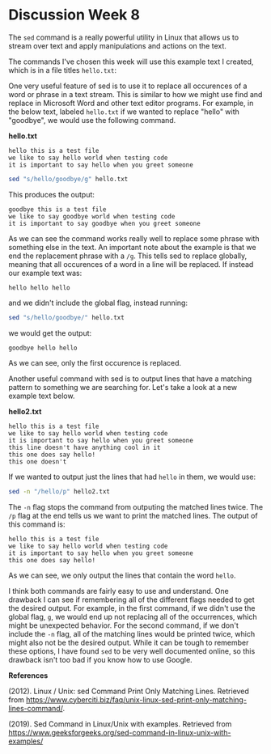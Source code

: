 # Discussion Week 8

The `sed` command is a really powerful utility in Linux that allows us to stream over text and apply manipulations and actions on the text. 

The commands I've chosen this week will use this example text I created, which is in a file titles `hello.txt`:

One very useful feature of sed is to use it to replace all occurences of a word or phrase in a text stream. This is similar to how we might use find and replace in Microsoft Word and other text editor programs. For example, in the below text, labeled `hello.txt` if we wanted to replace "hello" with "goodbye", we would use the following command.

**hello.txt**
```
hello this is a test file
we like to say hello world when testing code
it is important to say hello when you greet someone
```

```sh
sed "s/hello/goodbye/g" hello.txt
```

This produces the output:

```
goodbye this is a test file
we like to say goodbye world when testing code
it is important to say goodbye when you greet someone
```

As we can see the command works really well to replace some phrase with something else in the text. An important note about the example is that we end the replacement phrase with a `/g`. This tells sed to replace globally, meaning that all occurences of a word in a line will be replaced. If instead our example text was:

```
hello hello hello
```

and we didn't include the global flag, instead running:

```sh
sed "s/hello/goodbye/" hello.txt
```

we would get the output:

```
goodbye hello hello
```

As we can see, only the first occurence is replaced.

Another useful command with sed is to output lines that have a matching pattern to something we are searching for. Let's take a look at a new example text below.

**hello2.txt**
```
hello this is a test file
we like to say hello world when testing code
it is important to say hello when you greet someone
this line doesn't have anything cool in it
this one does say hello!
this one doesn't
```

If we wanted to output just the lines that had `hello` in them, we would use:

```sh
sed -n "/hello/p" hello2.txt
```

The `-n` flag stops the command from outputing the matched lines twice. The `/p` flag at the end tells us we want to print the matched lines. The output of this command is:

```
hello this is a test file
we like to say hello world when testing code
it is important to say hello when you greet someone
this one does say hello!
```

As we can see, we only output the lines that contain the word `hello`.

I think both commands are fairly easy to use and understand. One drawback I can see if remembering all of the different flags needed to get the desired output. For example, in the first command, if we didn't use the global flag, `g`, we would end up not replacing all of the occurrences, which might be unexpected behavior. For the second command, if we don't include the `-n` flag, all of the matching lines would be printed twice, which might also not be the desired output. While it can be tough to remember these options, I have found `sed` to be very well documented online, so this drawback isn't too bad if you know how to use Google.

**References**

(2012). Linux / Unix: sed Command Print Only Matching Lines. Retrieved from https://www.cyberciti.biz/faq/unix-linux-sed-print-only-matching-lines-command/.

(2019). Sed Command in Linux/Unix with examples. Retrieved from https://www.geeksforgeeks.org/sed-command-in-linux-unix-with-examples/